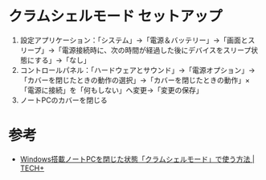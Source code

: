 # クラムシェルモード セットアップ

1. 設定アプリケーション：「システム」→「電源＆バッテリー」→「画面とスリープ」→「電源接続時に、次の時間が経過した後にデバイスをスリープ状態にする」→「なし」
2. コントロールパネル：「ハードウェアとサウンド」→「電源オプション」→「カバーを閉じたときの動作の選択」→「カバーを閉じたときの動作」×「電源に接続」を「何もしない」へ変更→「変更の保存」
3. ノートPCのカバーを閉じる

# 参考  

- [Windows搭載ノートPCを閉じた状態「クラムシェルモード」で使う方法 \| TECH\+](https://news.mynavi.jp/article/20211123-2170724/)
